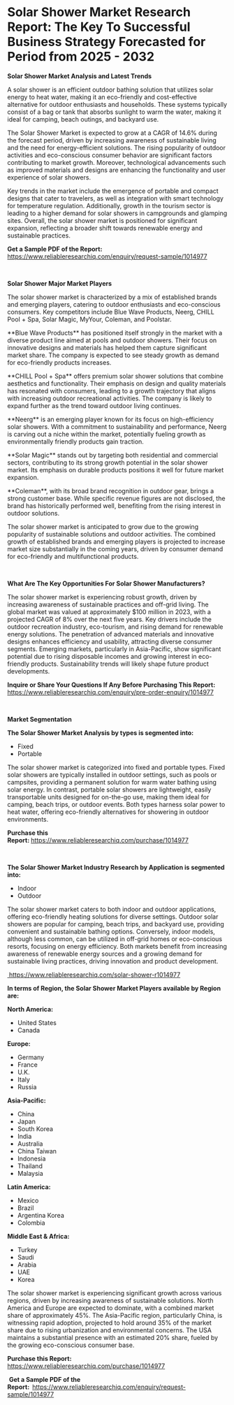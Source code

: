 <p><h1>Solar Shower Market Research Report: The Key To Successful Business Strategy Forecasted for Period from 2025 - 2032</h1></p><p><strong>Solar Shower Market Analysis and Latest Trends</strong></p>
<p><p>A solar shower is an efficient outdoor bathing solution that utilizes solar energy to heat water, making it an eco-friendly and cost-effective alternative for outdoor enthusiasts and households. These systems typically consist of a bag or tank that absorbs sunlight to warm the water, making it ideal for camping, beach outings, and backyard use.</p><p>The Solar Shower Market is expected to grow at a CAGR of 14.6% during the forecast period, driven by increasing awareness of sustainable living and the need for energy-efficient solutions. The rising popularity of outdoor activities and eco-conscious consumer behavior are significant factors contributing to market growth. Moreover, technological advancements such as improved materials and designs are enhancing the functionality and user experience of solar showers. </p><p>Key trends in the market include the emergence of portable and compact designs that cater to travelers, as well as integration with smart technology for temperature regulation. Additionally, growth in the tourism sector is leading to a higher demand for solar showers in campgrounds and glamping sites. Overall, the solar shower market is positioned for significant expansion, reflecting a broader shift towards renewable energy and sustainable practices.</p></p>
<p><strong>Get a Sample PDF of the Report:&nbsp;</strong> <a href="https://www.reliableresearchiq.com/enquiry/request-sample/1014977?utm_campaign=3735&utm_medium=2&utm_source=Github&utm_content=ia&utm_term=17042025&utm_id=solar-shower">https://www.reliableresearchiq.com/enquiry/request-sample/1014977</a></p>
<p>&nbsp;</p>
<p><strong>Solar Shower Major Market Players</strong></p>
<p><p>The solar shower market is characterized by a mix of established brands and emerging players, catering to outdoor enthusiasts and eco-conscious consumers. Key competitors include Blue Wave Products, Neerg, CHILL Pool + Spa, Solar Magic, MyYour, Coleman, and Poolstar.</p><p>**Blue Wave Products** has positioned itself strongly in the market with a diverse product line aimed at pools and outdoor showers. Their focus on innovative designs and materials has helped them capture significant market share. The company is expected to see steady growth as demand for eco-friendly products increases.</p><p>**CHILL Pool + Spa** offers premium solar shower solutions that combine aesthetics and functionality. Their emphasis on design and quality materials has resonated with consumers, leading to a growth trajectory that aligns with increasing outdoor recreational activities. The company is likely to expand further as the trend toward outdoor living continues.</p><p>**Neerg** is an emerging player known for its focus on high-efficiency solar showers. With a commitment to sustainability and performance, Neerg is carving out a niche within the market, potentially fueling growth as environmentally friendly products gain traction.</p><p>**Solar Magic** stands out by targeting both residential and commercial sectors, contributing to its strong growth potential in the solar shower market. Its emphasis on durable products positions it well for future market expansion.</p><p>**Coleman**, with its broad brand recognition in outdoor gear, brings a strong customer base. While specific revenue figures are not disclosed, the brand has historically performed well, benefiting from the rising interest in outdoor solutions.</p><p>The solar shower market is anticipated to grow due to the growing popularity of sustainable solutions and outdoor activities. The combined growth of established brands and emerging players is projected to increase market size substantially in the coming years, driven by consumer demand for eco-friendly and multifunctional products.</p></p>
<p>&nbsp;</p>
<p><strong>What Are The Key Opportunities For Solar Shower Manufacturers?</strong></p>
<p><p>The solar shower market is experiencing robust growth, driven by increasing awareness of sustainable practices and off-grid living. The global market was valued at approximately $100 million in 2023, with a projected CAGR of 8% over the next five years. Key drivers include the outdoor recreation industry, eco-tourism, and rising demand for renewable energy solutions. The penetration of advanced materials and innovative designs enhances efficiency and usability, attracting diverse consumer segments. Emerging markets, particularly in Asia-Pacific, show significant potential due to rising disposable incomes and growing interest in eco-friendly products. Sustainability trends will likely shape future product developments.</p></p>
<p><strong>Inquire or Share Your Questions If Any Before Purchasing This Report:</strong> <a href="https://www.reliableresearchiq.com/enquiry/pre-order-enquiry/1014977?utm_campaign=3735&utm_medium=2&utm_source=Github&utm_content=ia&utm_term=17042025&utm_id=solar-shower">https://www.reliableresearchiq.com/enquiry/pre-order-enquiry/1014977</a></p>
<p>&nbsp;</p>
<p><strong>Market Segmentation</strong></p>
<p><strong>The Solar Shower Market Analysis by types is segmented into:</strong></p>
<p><ul><li>Fixed</li><li>Portable</li></ul></p>
<p><p>The solar shower market is categorized into fixed and portable types. Fixed solar showers are typically installed in outdoor settings, such as pools or campsites, providing a permanent solution for warm water bathing using solar energy. In contrast, portable solar showers are lightweight, easily transportable units designed for on-the-go use, making them ideal for camping, beach trips, or outdoor events. Both types harness solar power to heat water, offering eco-friendly alternatives for showering in outdoor environments.</p></p>
<p><strong>Purchase this Report:&nbsp;</strong><a href="https://www.reliableresearchiq.com/purchase/1014977?utm_campaign=3735&utm_medium=2&utm_source=Github&utm_content=ia&utm_term=17042025&utm_id=solar-shower">https://www.reliableresearchiq.com/purchase/1014977</a></p>
<p>&nbsp;</p>
<p><strong>The Solar Shower Market Industry Research by Application is segmented into:</strong></p>
<p><ul><li>Indoor</li><li>Outdoor</li></ul></p>
<p><p>The solar shower market caters to both indoor and outdoor applications, offering eco-friendly heating solutions for diverse settings. Outdoor solar showers are popular for camping, beach trips, and backyard use, providing convenient and sustainable bathing options. Conversely, indoor models, although less common, can be utilized in off-grid homes or eco-conscious resorts, focusing on energy efficiency. Both markets benefit from increasing awareness of renewable energy sources and a growing demand for sustainable living practices, driving innovation and product development.</p></p>
<p><a href="https://www.reliableresearchiq.com/solar-shower-r1014977?utm_campaign=3735&utm_medium=2&utm_source=Github&utm_content=ia&utm_term=17042025&utm_id=solar-shower">&nbsp;https://www.reliableresearchiq.com/solar-shower-r1014977</a></p>
<p><strong>In terms of Region, the Solar Shower Market Players available by Region are:</strong></p>
<p>
    <p> <strong> North America: </strong>
        <ul>
            <li>United States</li>
            <li>Canada</li>
        </ul>
        </p> 
    <p> <strong> Europe: </strong>
        <ul>
            <li>Germany</li>
            <li>France</li>
            <li>U.K.</li>
            <li>Italy</li>
            <li>Russia</li>
        </ul>
        </p> 
    <p> <strong> Asia-Pacific: </strong>
        <ul>
            <li>China</li>
            <li>Japan</li>
            <li>South Korea</li>
            <li>India</li>
            <li>Australia</li>
            <li>China Taiwan</li>
            <li>Indonesia</li>
            <li>Thailand</li>
            <li>Malaysia</li>
        </ul>
        </p> 
    <p> <strong> Latin America: </strong>
        <ul>
            <li>Mexico</li>
            <li>Brazil</li>
            <li>Argentina Korea</li>
            <li>Colombia</li>
        </ul>
        </p> 
    <p> <strong> Middle East & Africa: </strong>
        <ul>
            <li>Turkey</li>
            <li>Saudi</li>
            <li>Arabia</li>
            <li>UAE</li>
            <li>Korea</li>
        </ul>
    </p>
    </p>
<p><p>The solar shower market is experiencing significant growth across various regions, driven by increasing awareness of sustainable solutions. North America and Europe are expected to dominate, with a combined market share of approximately 45%. The Asia-Pacific region, particularly China, is witnessing rapid adoption, projected to hold around 35% of the market share due to rising urbanization and environmental concerns. The USA maintains a substantial presence with an estimated 20% share, fueled by the growing eco-conscious consumer base.</p></p>
<p><strong>Purchase this Report: </strong><a href="https://www.reliableresearchiq.com/purchase/1014977?utm_campaign=3735&utm_medium=2&utm_source=Github&utm_content=ia&utm_term=17042025&utm_id=solar-shower">https://www.reliableresearchiq.com/purchase/1014977</a></p>
<p>&nbsp;<strong>Get a Sample PDF of the Report:&nbsp;&nbsp;</strong><a href="https://www.reliableresearchiq.com/enquiry/request-sample/1014977?utm_campaign=3735&utm_medium=2&utm_source=Github&utm_content=ia&utm_term=17042025&utm_id=solar-shower">https://www.reliableresearchiq.com/enquiry/request-sample/1014977</a></p>
<p><strong></strong></p>
<p><p></p><p></p><p></p></p>